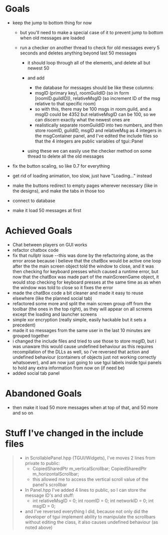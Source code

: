 # Goals

- keep the jump to bottom thing for now

  - but you'll need to make a special case of it to prevent jump to bottom when old messages are loaded

  - run a checker on another thread to check for old messages every 5 seconds and deletes anything beyond last 50 messages

    - it should loop through all of the elements, and delete all but newest 50

    - and add

      - the database for messages should be like these columns: 

      + msgID (primary key), roomGuildID (so in form [roomID.guildID]), relativeMsgID (so increment ID of the msg relative to that specific room)

      - so with this, there may be 100 msgs in room.guild, and a msgID could be 4352 but relativeMsgID can be 100, so we can discern exactly what the newest ones are
      - realistically separate roomGuildID into two numbers, and then store roomID, guildID, msgID and relativeMsg as 4 integers in the msgContainer panel, and I've edited the include files so that the 4 integers are public variables of tgui::Panel

    - using these we can easily use the checker method on some thread to delete all the old messages



- fix the button scaling, so like 0.7 for everything
- get rid of loading animation, too slow, just have "Loading..." instead
- make the buttons redirect to empty pages wherever necessary (like in the designs), and make the tabs in those too
- connect to database
- make it load 50 messages at first

# Achieved Goals

- Chat between players on GUI works
- refactor chatbox code
- fix that nullptr issue --this was done by the refactoring alone, as the error arose because i believe that the chatBox would be active one loop after the the main screen object told the window to close, and it was then checking for keyboard presses which caused a runtime error, but now that the chatBox was made part of the mainScreenGame object, it would stop checking for keyboard presses at the same time as as when the window was told to close so it fixes the error
- made the chatBox code a bit cleaner and made it easy to reuse elsewhere (like the planned social tab)
- refactored some more and split the main screen group off from the toolbar (the ones in the top right), as they will appear on all screens except the loading and launcher screens
- simple xor encryption (really simple, easily hackable but it sets a precedent)
- made it so messages from the same user in the last 10 minutes are grouped together
- i changed the include files and tried to use those to store msgID, but i was unaware this would cause undefined behaviour as this requires recompilation of the DLLs as well, so i've reversed that action and undefined behaviour (containers of objects just not working correctly whatsoever), and am now just going to use tgui labels inside tgui panels to hold any extra information from now on (if need be)
- added social tab panel

# Abandoned Goals

- then make it load 50 more messages when at top of that, and 50 more and so on

# Stuff I've changed in the include files

> - in ScrollablePanel.hpp (TGUI/Widgets), I've moves 2 lines from private to public:
>   - CopiedSharedPtr<ScrollbarChildWidget> m_verticalScrollbar;
>  CopiedSharedPtr<ScrollbarChildWidget> m_horizontalScrollbar;
>   - this allowed me to access the vertical scroll value of the panel's scrollbar
> - In Panel.hpp I've added 4 lines to public, so I can store the message ID's and stuff:
>   - int relativeMsgID = 0;
>  int roomID = 0;
>  int networkID = 0;
>  int msgID = 0;
> - and I've reversed everything I did, because not only did the developer of tgui implement ability to manipulate the scrollbars without editing the class, it also causes undefined behaviour (as noted above)